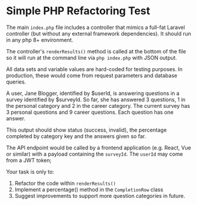 # Simple PHP Refactoring Test

The main ```index.php``` file includes a controller that mimics a full-fat Laravel controller (but without any external framework dependencies). It should run in any php 8+ environment.

The controller's ```renderResults()``` method is called at the bottom of the file so it will run at the command line via ```php index.php``` with JSON output.

All data sets and variable values are hard-coded for testing purposes. In production, these would come from request parameters and database queries.

A user, Jane Blogger, identified by $userId, is answering questions in a survey identified by $surveyId. So far, she has answered 3 questions, 1 in the personal category and 2 in the career category. The current survey has 3 personal questions and 9 career questions. Each question has one answer.

This output should show status (success, invalid), the percentage completed by category key and the answers given so far. 

The API endpoint would be called by a frontend application (e.g. React, Vue or similar) with a payload containing the ```surveyId```. The ```userId``` may come from a JWT token;

Your task is only to:

1. Refactor the code within ```renderResults()```
2. Implement a percentage() method in the ```CompletionRow``` class
3. Suggest improvements to support more question categories in future.

